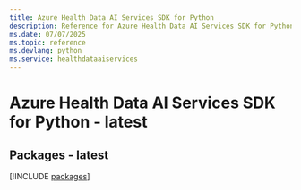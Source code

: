 ```yaml
---
title: Azure Health Data AI Services SDK for Python
description: Reference for Azure Health Data AI Services SDK for Python
ms.date: 07/07/2025
ms.topic: reference
ms.devlang: python
ms.service: healthdataaiservices
---
```

# Azure Health Data AI Services SDK for Python - latest
## Packages - latest
[!INCLUDE [packages](health-data-ai-services-index.md)]